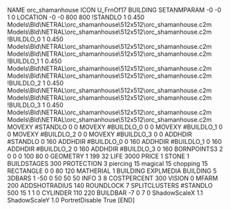 NAME orc_shamanhouse
ICON U_FrnOf17
BUILDING
SETANMPARAM -0 -0 1 0
LOCATION -0 -0 800 800
!STANDLO      1 0.450 Models\Bld\NETRAL\orc_shamanhouse\512x512\orc_shamanhouse.c2m Models\Bld\NETRAL\orc_shamanhouse\512x512\orc_shamanhouse.c2m 
!BUILDLO_0    1 0.450 Models\Bld\NETRAL\orc_shamanhouse\512x512\orc_shamanhouse.c2m Models\Bld\NETRAL\orc_shamanhouse\512x512\orc_shamanhouse.c2m 
!BUILDLO_1    1 0.450 Models\Bld\NETRAL\orc_shamanhouse\512x512\orc_shamanhouse.c2m Models\Bld\NETRAL\orc_shamanhouse\512x512\orc_shamanhouse.c2m 
!BUILDLO_2    1 0.450 Models\Bld\NETRAL\orc_shamanhouse\512x512\orc_shamanhouse.c2m Models\Bld\NETRAL\orc_shamanhouse\512x512\orc_shamanhouse.c2m 
!BUILDLO_3    1 0.450 Models\Bld\NETRAL\orc_shamanhouse\512x512\orc_shamanhouse.c2m Models\Bld\NETRAL\orc_shamanhouse\512x512\orc_shamanhouse.c2m 
MOVEXY #STANDLO   0 0
MOVEXY #BUILDLO_0 0 0
MOVEXY #BUILDLO_1 0 0
MOVEXY #BUILDLO_2 0 0
MOVEXY #BUILDLO_3 0 0
ADDHDIR #STANDLO 0 160
ADDHDIR #BUILDLO_0 0 160
ADDHDIR #BUILDLO_1 0 160
ADDHDIR #BUILDLO_2 0 160
ADDHDIR #BUILDLO_3 0 160
BORNPOINTS3 2 0 0 0 100 80 0
GEOMETRY 1 199 32
LIFE     3000
PRICE 1 STONE 1
BUILDSTAGES 300
PROTECTION 3 piercing 15 magical 15 chopping 15
RECTANGLE    0 0 80 120
MATHERIAL 1 BUILDING
EXPLMEDIA BUILDING 5
3DBARS 1 -50 0 50 50 50
INFO 3 8
COSTPERCENT 300
VISION 0
MFARM 200
ADDSHOTRADIUS 140
ROUNDLOCK 7
SPLITCLUSTERS #STANDLO 500 15 1 1 0
CYLINDER 110 220
BUILDBAR -7 0 7 0
ShadowScaleX 1.1
ShadowScaleY 1.0
PortretDisable True
[END]
